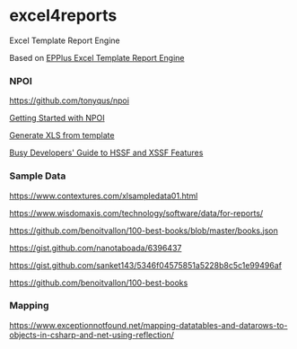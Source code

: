 # excel4reports

Excel Template Report Engine

Based on [EPPlus Excel Template Report Engine](https://www.codeproject.com/Articles/1252390/EPPlus-Excel-Template-Report-Engine)

### NPOI 

https://github.com/tonyqus/npoi

[Getting Started with NPOI](https://github.com/nissl-lab/npoi/wiki/Getting-Started-with-NPOI)

[Generate XLS from template](https://github.com/nissl-lab/npoi/blob/master/examples/hssf/GenerateXlsFromXlsTemplate/Program.cs)

[Busy Developers' Guide to HSSF and XSSF Features](http://poi.apache.org/components/spreadsheet/quick-guide.html)


### Sample Data 

https://www.contextures.com/xlsampledata01.html

https://www.wisdomaxis.com/technology/software/data/for-reports/

https://github.com/benoitvallon/100-best-books/blob/master/books.json

https://gist.github.com/nanotaboada/6396437

https://gist.github.com/sanket143/5346f04575851a5228b8c5c1e99496af

https://github.com/benoitvallon/100-best-books


### Mapping 

https://www.exceptionnotfound.net/mapping-datatables-and-datarows-to-objects-in-csharp-and-net-using-reflection/



